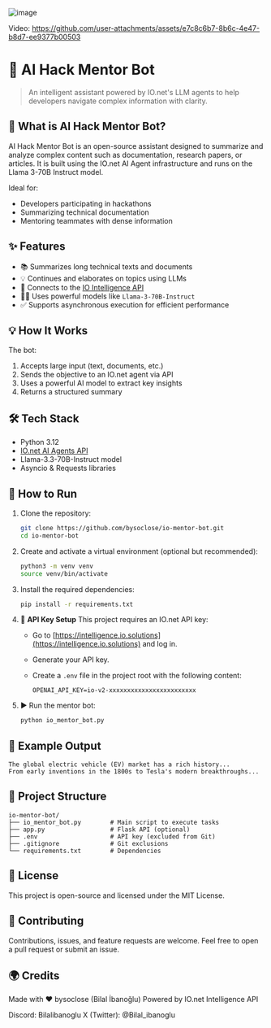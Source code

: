 ![image](https://github.com/user-attachments/assets/1da30007-b5a3-4fdc-8d1e-9e0f8e343b45)

Video:
https://github.com/user-attachments/assets/e7c8c6b7-8b6c-4e47-b8d7-ee9377b00503

# 🧠 AI Hack Mentor Bot

> An intelligent assistant powered by IO.net's LLM agents to help developers navigate complex information with clarity.

## 🚀 What is AI Hack Mentor Bot?

AI Hack Mentor Bot is an open-source assistant designed to summarize and analyze complex content such as documentation, research papers, or articles. It is built using the IO.net AI Agent infrastructure and runs on the Llama 3-70B Instruct model.

Ideal for:
- Developers participating in hackathons  
- Summarizing technical documentation  
- Mentoring teammates with dense information  

## ✨ Features

- 📚 Summarizes long technical texts and documents  
- 💡 Continues and elaborates on topics using LLMs  
- 🔗 Connects to the [IO Intelligence API](https://intelligence.io.solutions/)  
- 🧑‍💻 Uses powerful models like `Llama-3-70B-Instruct`  
- ✅ Supports asynchronous execution for efficient performance  

## 💡 How It Works

The bot:
1. Accepts large input (text, documents, etc.)  
2. Sends the objective to an IO.net agent via API  
3. Uses a powerful AI model to extract key insights  
4. Returns a structured summary  

## 🛠️ Tech Stack

- Python 3.12  
- [IO.net AI Agents API](https://ai.io.net/ai/agents)  
- Llama-3.3-70B-Instruct model  
- Asyncio & Requests libraries  

## 🔧 How to Run

1. Clone the repository:

   ```bash
   git clone https://github.com/bysoclose/io-mentor-bot.git
   cd io-mentor-bot
   ````

2. Create and activate a virtual environment (optional but recommended):

   ```bash
   python3 -m venv venv
   source venv/bin/activate
   ````

3. Install the required dependencies:

   ```bash
   pip install -r requirements.txt
   ````

4. 🔐 **API Key Setup**
   This project requires an IO.net API key:

   * Go to [https://intelligence.io.solutions](https://intelligence.io.solutions) and log in.
   * Generate your API key.
   * Create a `.env` file in the project root with the following content:

     ````
     OPENAI_API_KEY=io-v2-xxxxxxxxxxxxxxxxxxxxxxxx
     ````

5. ▶️ Run the mentor bot:

   ```bash
   python io_mentor_bot.py
   ````

## 📄 Example Output

````
The global electric vehicle (EV) market has a rich history...  
From early inventions in the 1800s to Tesla's modern breakthroughs...
````

## 📁 Project Structure

````
io-mentor-bot/
├── io_mentor_bot.py        # Main script to execute tasks
├── app.py                  # Flask API (optional)
├── .env                    # API key (excluded from Git)
├── .gitignore              # Git exclusions
└── requirements.txt        # Dependencies
````

## 🪪 License

This project is open-source and licensed under the MIT License.

## 🤝 Contributing

Contributions, issues, and feature requests are welcome.
Feel free to open a pull request or submit an issue.

## 🌍 Credits

Made with ❤️ bysoclose (Bilal İbanoğlu)
Powered by IO.net Intelligence API

Discord: Bilalibanoglu
X (Twitter): @Bilal_ibanoglu

